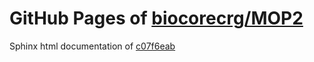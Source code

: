 GitHub Pages of [biocorecrg/MOP2](https://github.com/biocorecrg/MOP2.git)
===
Sphinx html documentation of [c07f6eab](https://github.com/biocorecrg/MOP2/tree/c07f6eab9d68cb5dc77c61d7c454b756b4a1ef12)
